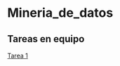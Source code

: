 # Mineria_de_datos

## Tareas en equipo

[Tarea 1 ](https://github.com/OviedoMarco/Mineria_de_datos/blob/main/Equipo_9-Ejercicio%20base%20de%20datos.pptx.pdf)
